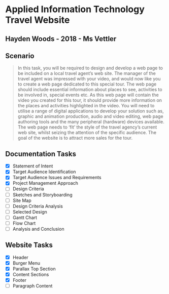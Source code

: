 # Applied Information Technology Travel Website
## Hayden Woods - 2018 - Ms Vettler

## Scenario
>In this task, you will be required to design and develop a web page to be included on a local travel agent’s web site.  The manager of the travel agent was impressed with your video, and would now like you to create a web page dedicated to this special tour.  The web page should include essential information about places to see, activities to be involved in, special events etc.  As this web page will contain the video you created for this tour, it should provide more information on the places and activities highlighted in the video.  You will need to utilise a range of digital applications to develop your solution such as, graphic and animation production, audio and video editing, web page authoring tools and the many peripheral (hardware) devices available.  The web page needs to ‘fit’ the style of the travel agency’s current web site, whilst seizing the attention of the specific audience.  The goal of the website is to attract more sales for the tour.

## Documentation Tasks
- [x] Statement of Intent
- [x] Target Audience Identification
- [x] Target Audience Issues and Requirements
- [x] Project Management Approach
- [ ] Design Criteria
- [ ] Sketches and Storyboarding
- [ ] Site Map
- [ ] Design Criteria Analysis
- [ ] Selected Design
- [ ] Gantt Chart
- [ ] Flow Chart
- [ ] Analysis and Conclusion

## Website Tasks
- [x] Header
- [x] Burger Menu
- [x] Parallax Top Section
- [x] Content Sections
- [x] Footer
- [ ] Paragraph Content
